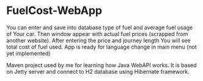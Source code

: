 # FuelCost-WebApp
You can enter and save into database type of fuel and average fuel usage of Your car. Then window appear with actual fuel prices (scrapped from another website). After entering the price and journey length You will see total cost of fuel used.
App is ready for language change in main menu (not yet implemented)

Maven project used by me for learning how Java WebAPI works. 
It is based on Jetty server and connect to H2 database using Hibernate framework. 




